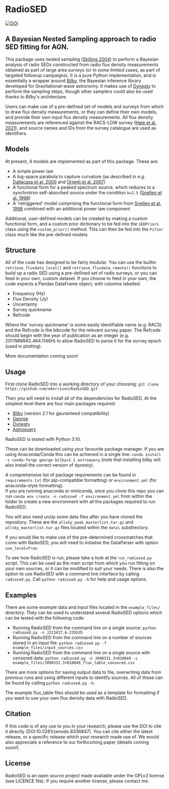 # RadioSED

[![DOI](https://zenodo.org/badge/682385260.svg)](https://zenodo.org/badge/latestdoi/682385260)

## A Bayesian Nested Sampling approach to radio SED fitting for AGN.

This package uses nested sampling ([Skilling 2004](https://doi.org/10.1063/1.1835238)) to perform a Bayesian analysis of radio SEDs constructed from radio flux density measurements
obtained as part of large area surveys (or in some limited cases, as part of targeted followup campaigns). It is a pure Python implementation, and is essentially a wrapper around [Bilby](https://lscsoft.docs.ligo.org/bilby/#),
 the Bayesian inference library developed for Gravitational-wave astronomy. It makes use of [Dynesty](https://dynesty.readthedocs.io/en/latest/index.html) to perform the sampling steps,
 though other samplers could also be used thanks to Bilby's architecture.

Users can make use of a pre-defined set of models and surveys from which to draw
flux density measurements, or they can define their own models, and provide their own input flux density measurements. All flux density measurements are referenced against the RACS-LOW survey 
([Hale et al. 2021](https://ui.adsabs.harvard.edu/abs/2021PASA...38...58H/abstract)), and source names and IDs from the survey catalogue are used as identifiers.

## Models

At present, 4 models are implemented as part of this package. These are: 
- A simple power law
- A log-space parabola to capture curvature (as described in e.g. [Dallacasa et al. 2000](https://ui.adsabs.harvard.edu/abs/2000A%26A...363..887D/abstract) and [Orienti et al. 2007](https://ui.adsabs.harvard.edu/abs/2007A%26A...461..923O/abstract))
- A functional form for a peaked spectrum source, which reduces to a synchrotron self-absorbed source under the condition `k=2.5` ([Snellen et al. 1998](10.1051/aas:1998281))
- A 'retriggered' model comprising the functional form from [Snellen et al. 1998](10.1051/aas:1998281) combined with an additional power law component

Additional, user-defined models can be created by making a custom functional form, and a custom prior dictionary to be fed into the `SEDPriors` class using the `custom_prior()` method.
This can then be fed into the `Fitter` class much like the pre-defined models.

## Structure

All of the code has designed to be fairly modular. You can use the builtin `retrieve_fluxdata_local()` and `retrieve_fluxdata_remote()` functions to build up a radio SED using a pre-defined set of radio
surveys, or you can feed in your own, custom dataset. If you choose to feed in your own, the code expects a Pandas DataFrame object, with columns labelled: 
- Frequency (Hz)
- Flux Density (Jy)
- Uncertainty
- Survey quickname
- Refcode

Where the 'survey quickname' is some easily identifiable name (e.g. RACS) and the Refcode is the bibcode for the relevant survey paper. The Refcode should begin with the year of publication as an integer (e.g. 2017MNRAS.464.1146H) to allow RadioSED to parse it for the survey epoch (used in plotting).

More documentation coming soon!

## Usage

First clone RadioSED into a working directory of your choosing:
`git clone https://github.com/ekerrison/RadioSED.git`

Then you will need to install all of the dependencies for RadioSED. At the simplest level there are four main packages required:
- [Bilby](https://lscsoft.docs.ligo.org/bilby/#) (version 2.1 for gauranteed compatibility)
- [George](https://george.readthedocs.io/en/latest/)
- [Dynesty](https://dynesty.readthedocs.io/en/latest/index.html)
- [Astroquery](https://astroquery.readthedocs.io/en/latest/)

RadioSED is tested with Python 3.10.

These can be downloaded using your favourite package manager. If you are using Anaconda/Conda this can be achieved in a single line:
`conda install -c conda-forge george bilby=2.1 astroquery`
(note that installing bilby will also install the correct version of dynesty).

A comprehensive list of package requirements can be found in `requirements.txt` (for pip-compatible formatting) or `environment.yml` (for anaconda-style formatting).  
If you are running anaconda or miniconda, once you clone this repo you can run `conda env create -n radiosed -f environment.yml` from within the folder to create a new environment
with all the packages required to run RadioSED.

You will also need unzip some data files after you have cloned the repository. These are the `allsky_peak_masterlist.tar.gz` and `allsky_masterlist.tar.gz` files located within the `data\` subdirectory.

If you would like to make use of the pre-determined crossmatches that come with RadioSED, you will need to initialise the DataParser with option `use_local=True`.

To see how RadioSED is run, please take a look at the `run_radiosed.py` script. This can be used as the main script from which you run fitting on your own sources, or it can
be modified to suit your needs. There is also the option to use RadioSED with a command line interface by calling `radiosed.py`. Call `python radiosed.py -h` for help and usage options.

## Examples
There are some example data and input files located in the `example_files/` directory. They can be used to understand several RadioSED options which can be tested with the following code:
- Running RadioSED from the command line on a single source: `python radiosed.py -n J213437.6-235535`
- Running RadioSED from the command line on a number of sources stored in an input file: `python radiosed.py -f example_files/input_sources.csv`
- Running RadioSED from the command line on a single source with censored data: `python radiosed.py -n J090331.3+010849 -c example_files/J090331.3+010849_flux_table_censored.csv`

There are more options for saving output data to file, overwriting data from previous runs and using different inputs to identify sources. All of these can be found by calling `python radiosed.py -h`.

The example flux_table files should be used as a template for formatting if you want to use your own flux density data with RadioSED.

## Citation

If this code is of any use to you in your research, please use the DOI to cite it directly (DOI:10.5281/zenodo.8336847). You can cite either the latest release, or a specific release which your research made use of. We would also appreciate a reference to our forthcoming paper (details coming soon!).

## License

RadioSED is an open source project made available under the GPLv3 license (see LICENCE file). If you require another license, please contact me.
